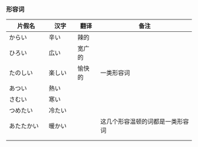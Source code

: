 
### 形容词

| 片假名 | 汉字 | 翻译 | 备注 |
|--|--|--|--|
| からい　| 辛い　| 辣的 | |
| ひろい　| 広い　| 宽广的 | |
| たのしい　| 楽しい　| 愉快的 | 一类形容词 |
| あつい　| 熱い　| | |
| さむい　| 寒い　| | |
| つめたい　| 冷たい　| | |
| あたたかい　| 暖かい　| | 这几个形容温顿的词都是一类形容词 |
| | | | |
| | | | |
